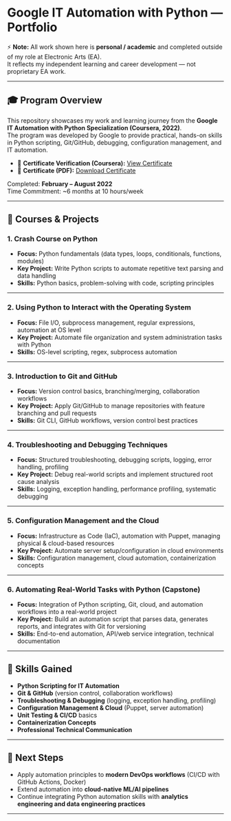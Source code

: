 # Google IT Automation with Python — Portfolio

⚡ **Note:** All work shown here is **personal / academic** and completed outside of my role at Electronic Arts (EA).  
It reflects my independent learning and career development — not proprietary EA work.

---

## 🎓 Program Overview
This repository showcases my work and learning journey from the **Google IT Automation with Python Specialization (Coursera, 2022)**.  
The program was developed by Google to provide practical, hands-on skills in Python scripting, Git/GitHub, debugging, configuration management, and IT automation.  

- 📑 **Certificate Verification (Coursera):** [View Certificate](https://www.coursera.org/account/accomplishments/specialization/U9ACDK23GCLM)  
- 📜 **Certificate (PDF):** [Download Certificate](./certificate/CourseraU9ACDK23GCLM.pdf)  

Completed: **February – August 2022**  
Time Commitment: ~6 months at 10 hours/week  

---

## 📂 Courses & Projects

### 1. Crash Course on Python  
- **Focus:** Python fundamentals (data types, loops, conditionals, functions, modules)  
- **Key Project:** Write Python scripts to automate repetitive text parsing and data handling  
- **Skills:** Python basics, problem-solving with code, scripting principles  

---

### 2. Using Python to Interact with the Operating System  
- **Focus:** File I/O, subprocess management, regular expressions, automation at OS level  
- **Key Project:** Automate file organization and system administration tasks with Python  
- **Skills:** OS-level scripting, regex, subprocess automation  

---

### 3. Introduction to Git and GitHub  
- **Focus:** Version control basics, branching/merging, collaboration workflows  
- **Key Project:** Apply Git/GitHub to manage repositories with feature branching and pull requests  
- **Skills:** Git CLI, GitHub workflows, version control best practices  

---

### 4. Troubleshooting and Debugging Techniques  
- **Focus:** Structured troubleshooting, debugging scripts, logging, error handling, profiling  
- **Key Project:** Debug real-world scripts and implement structured root cause analysis  
- **Skills:** Logging, exception handling, performance profiling, systematic debugging  

---

### 5. Configuration Management and the Cloud  
- **Focus:** Infrastructure as Code (IaC), automation with Puppet, managing physical & cloud-based resources  
- **Key Project:** Automate server setup/configuration in cloud environments  
- **Skills:** Configuration management, cloud automation, containerization concepts  

---

### 6. Automating Real-World Tasks with Python (Capstone)  
- **Focus:** Integration of Python scripting, Git, cloud, and automation workflows into a real-world project  
- **Key Project:** Build an automation script that parses data, generates reports, and integrates with Git for versioning  
- **Skills:** End-to-end automation, API/web service integration, technical documentation  

---

## 🚀 Skills Gained
- **Python Scripting for IT Automation**  
- **Git & GitHub** (version control, collaboration workflows)  
- **Troubleshooting & Debugging** (logging, exception handling, profiling)  
- **Configuration Management & Cloud** (Puppet, server automation)  
- **Unit Testing & CI/CD** basics  
- **Containerization Concepts**  
- **Professional Technical Communication**  

---

## 📌 Next Steps
- Apply automation principles to **modern DevOps workflows** (CI/CD with GitHub Actions, Docker)  
- Extend automation into **cloud-native ML/AI pipelines**  
- Continue integrating Python automation skills with **analytics engineering and data engineering practices**  

---
